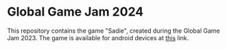 # Global Game Jam 2024

This repository contains the game "Sadie", created during the Global Game Jam 2023.
The game is available for android devices at [this](https://globalgamejam.org/games/2024/sadie-5) link.
